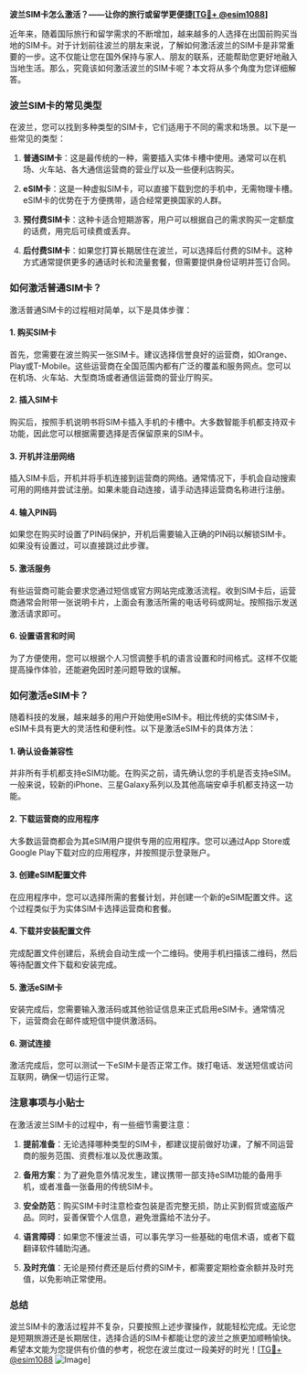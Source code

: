 **波兰SIM卡怎么激活？——让你的旅行或留学更便捷[[TG💪+ @esim1088](https://t.me/s/esim1088)]**

近年来，随着国际旅行和留学需求的不断增加，越来越多的人选择在出国前购买当地的SIM卡。对于计划前往波兰的朋友来说，了解如何激活波兰的SIM卡是非常重要的一步。这不仅能让您在国外保持与家人、朋友的联系，还能帮助您更好地融入当地生活。那么，究竟该如何激活波兰的SIM卡呢？本文将从多个角度为您详细解答。

### 波兰SIM卡的常见类型

在波兰，您可以找到多种类型的SIM卡，它们适用于不同的需求和场景。以下是一些常见的类型：

1. **普通SIM卡**：这是最传统的一种，需要插入实体卡槽中使用。通常可以在机场、火车站、各大通信运营商的营业厅以及一些便利店购买。
   
2. **eSIM卡**：这是一种虚拟SIM卡，可以直接下载到您的手机中，无需物理卡槽。eSIM卡的优势在于方便携带，适合经常更换国家的人群。

3. **预付费SIM卡**：这种卡适合短期游客，用户可以根据自己的需求购买一定额度的话费，用完后可续费或丢弃。

4. **后付费SIM卡**：如果您打算长期居住在波兰，可以选择后付费的SIM卡。这种方式通常提供更多的通话时长和流量套餐，但需要提供身份证明并签订合同。

### 如何激活普通SIM卡？

激活普通SIM卡的过程相对简单，以下是具体步骤：

#### 1. 购买SIM卡
首先，您需要在波兰购买一张SIM卡。建议选择信誉良好的运营商，如Orange、Play或T-Mobile。这些运营商在全国范围内都有广泛的覆盖和服务网点。您可以在机场、火车站、大型商场或者通信运营商的营业厅购买。

#### 2. 插入SIM卡
购买后，按照手机说明书将SIM卡插入手机的卡槽中。大多数智能手机都支持双卡功能，因此您可以根据需要选择是否保留原来的SIM卡。

#### 3. 开机并注册网络
插入SIM卡后，开机并将手机连接到运营商的网络。通常情况下，手机会自动搜索可用的网络并尝试注册。如果未能自动连接，请手动选择运营商名称进行注册。

#### 4. 输入PIN码
如果您在购买时设置了PIN码保护，开机后需要输入正确的PIN码以解锁SIM卡。如果没有设置过，可以直接跳过此步骤。

#### 5. 激活服务
有些运营商可能会要求您通过短信或官方网站完成激活流程。收到SIM卡后，运营商通常会附带一张说明卡片，上面会有激活所需的电话号码或网址。按照指示发送激活请求即可。

#### 6. 设置语言和时间
为了方便使用，您可以根据个人习惯调整手机的语言设置和时间格式。这样不仅能提高操作体验，还能避免因时差问题导致的误解。

### 如何激活eSIM卡？

随着科技的发展，越来越多的用户开始使用eSIM卡。相比传统的实体SIM卡，eSIM卡具有更大的灵活性和便利性。以下是激活eSIM卡的具体方法：

#### 1. 确认设备兼容性
并非所有手机都支持eSIM功能。在购买之前，请先确认您的手机是否支持eSIM。一般来说，较新的iPhone、三星Galaxy系列以及其他高端安卓手机都支持这一功能。

#### 2. 下载运营商的应用程序
大多数运营商都会为其eSIM用户提供专用的应用程序。您可以通过App Store或Google Play下载对应的应用程序，并按照提示登录账户。

#### 3. 创建eSIM配置文件
在应用程序中，您可以选择所需的套餐计划，并创建一个新的eSIM配置文件。这个过程类似于为实体SIM卡选择运营商和套餐。

#### 4. 下载并安装配置文件
完成配置文件创建后，系统会自动生成一个二维码。使用手机扫描该二维码，然后等待配置文件下载和安装完成。

#### 5. 激活eSIM卡
安装完成后，您需要输入激活码或其他验证信息来正式启用eSIM卡。通常情况下，运营商会在邮件或短信中提供激活码。

#### 6. 测试连接
激活完成后，您可以测试一下eSIM卡是否正常工作。拨打电话、发送短信或访问互联网，确保一切运行正常。

### 注意事项与小贴士

在激活波兰SIM卡的过程中，有一些细节需要注意：

1. **提前准备**：无论选择哪种类型的SIM卡，都建议提前做好功课，了解不同运营商的服务范围、资费标准以及优惠政策。

2. **备用方案**：为了避免意外情况发生，建议携带一部支持eSIM功能的备用手机，或者准备一张备用的传统SIM卡。

3. **安全防范**：购买SIM卡时注意检查包装是否完整无损，防止买到假货或盗版产品。同时，妥善保管个人信息，避免泄露给不法分子。

4. **语言障碍**：如果您不懂波兰语，可以事先学习一些基础的电信术语，或者下载翻译软件辅助沟通。

5. **及时充值**：无论是预付费还是后付费的SIM卡，都需要定期检查余额并及时充值，以免影响正常使用。

### 总结

波兰SIM卡的激活过程并不复杂，只要按照上述步骤操作，就能轻松完成。无论您是短期旅游还是长期居住，选择合适的SIM卡都能让您的波兰之旅更加顺畅愉快。希望本文能为您提供有价值的参考，祝您在波兰度过一段美好的时光！[[TG💪+ @esim1088](https://t.me/s/esim1088) ![Image](https://i.postimg.cc/4NQfJmqS/Snipaste-2025-05-13-00-14-12.png)]